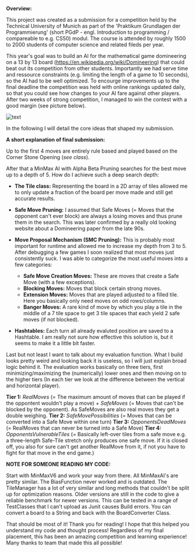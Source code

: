 **Overview:**

This project was created as a submission for a competition held by the Technical University of Munich as part of the 'Praktikum Grundlagen der Programmierung' (short PGdP - engl. Introduction to programming / compareable to e.g. CS50) modul. The course is attended by roughly 1500 to 2000 students of computer science and related fileds per year.

This year's goal was to build an AI for the mathematical game domineering on a 13 by 13 board (https://en.wikipedia.org/wiki/Domineering) that could beat out its competition from other students. Importantly we had serve time and ressource constraints (e.g. limiting the length of a game to 10 seconds), so the AI had to be well optimized. To encourge improvements up to the final deadline the competition was held with online rankings updated daily, so that you could see how changes to your AI fare against other players. After two weeks of strong competition, I managed to win the contest with a good margin (see picture below).

![text](https://image.shutterstock.com/image-vector/sample-stamp-grunge-texture-vector-600w-1389188327.jpg)

In the following I will detail the core ideas that shaped my submission.

**A short explanation of final submission:**

Up to the first 4 moves are entirely rule based and played based on 
the Corner Stone Opening (_see class_).

After that a MinMax AI with Alpha Beta Pruning searches 
for the best move up to a depth of 5. How do I achieve such a deep search depth:

- **The Tile class:** Representing the board in a 2D array of tiles allowed me
to only update a fraction of the board per move made and still get accurate results.

- **Safe Move Pruning:** I assumed that Safe Moves
(= Moves that the opponent can't ever block) are always a losing moves and 
thus prune them in the search. This was later confirmed by a really old 
looking website about a Domineering paper from the late 90s.

- **Move Proposal Mechanism (SMC Pruning):** This is probably most important for 
runtime and allowed me to increase my depth from 3 to 5. After debugging a few games I soon realized
that most moves just consistently suck. I was able to categorize the most useful moves
into a few categories:
    - **Safe Move Creation Moves:** These are moves that create a Safe Move
    (with a few exceptions).
    - **Blocking Moves:** Moves that block certain strong moves.
    - **Extension Moves:** Moves that are played adjusted to a filled tile. Here
    you basically only need moves on odd rows/columns.
    - **Banger Moves:** A rare kind of move by which you play a tile in the middle
    of a 7 tile space to get 3 tile spaces that each yield 2 safe moves (if not blocked).
    
- **Hashtables:** Each turn all already evaluted position are saved to a Hashtable.
I am really not sure how effective this solution is, but it seems to make it a 
little bit faster.


Last but not least I want to talk about my evaluation function. What I build looks 
pretty weird and looking back it is useless, so I will just explain broad logic behind it.
The evaluation works basically on three tiers, first minimizing/maximizing the
(numerically) lower ones and then moving on to the higher tiers
(In each tier we look at the difference between the vertical and horizontal player).

**Tier 1:** _RealMoves_ (= The maximum amount of moves 
that can be played if the oppontent wouldn't play a move) + _SafeMoves_ (= Moves that can't be blocked by the opponent). As SafeMoves
are also real moves they get a double weighing.
**Tier 2:** _SafeMovePossibilities_ (= Moves that can be converted into a Safe Move within one turn)
**Tier 3:** _OpponentsDeadMoves_  (= RealMoves that can never be turned into a Safe Move)
**Tier 4:** _OpponentsVulnerableTiles_ (= Basically left-over tiles from a safe move e.g.
a three-length Safe-Tile stretch only produces one safe move. If it is closed off, you
also for sure can't get another RealMove from it, if not you have to fight for
that move in the end game.)

**NOTE FOR SOMEONE READING MY CODE:**

Start with MinMaxV6 and work your way from there. All MinMaxAI's are pretty similar.
The BiasFunction never worked and is outdated. The TileManager has a lot of very similar
and long methods that couldn't be split up for optimization reasons. Older versions are
still in the code to give a reliable benchmark for newer versions.
This can be tested in a range of TestClasses that I can't upload as Junit causes Build errors.
You can convert a board to a String and back with the BoardConverter Class.

That should be most of it!
Thank you for reading! I hope that this helped you understand my code and thought process!
Regardless of my final placement, this has been an amazing competition and learning experience!
Many thanks to team that made this all possible!
